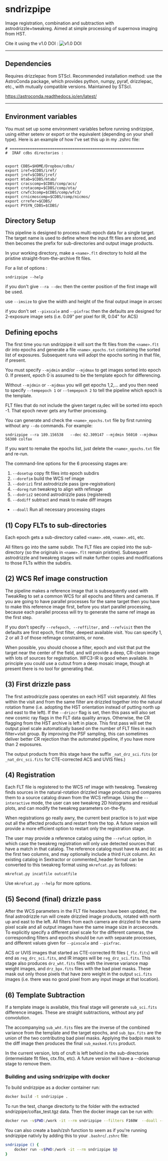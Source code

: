 sndrizpipe
=========

Image registration, combination and subtraction with astrodrizzle+tweakreg.
Aimed at simple processing of supernova imaging from HST.

Cite it using the v1.0 DOI : ![v1.0 DOI](https://zenodo.org/badge/4159/srodney/sndrizpipe.png)

---------
Dependencies
--------

Requires drizzlepac from STScI.  Recommended installation method: use
the AstroConda package, which provides python, numpy, pyraf, drizzlepac,
etc., with mutually compatible versions.  Maintained by STScI.
   
https://astroconda.readthedocs.io/en/latest/

---------
Environment variables
--------

You must set up some environment variables before running sndrizpipe, using either setenv or export or the equivalent (depending on your shell type).    Here is an example of how I've set this up in my .zshrc file: 

```
# ============================================================
#  IRAF cdbs directories : 


export CDBS=$HOME/Dropbox/cdbs/
export iref=$CDBS/iref/
export jref=$CDBS/jref/
export mtab=$CDBS/mtab/
export cracscomp=$CDBS/comp/acs/
export crotacomp=$CDBS/comp/ota/
export crwfc3comp=$CDBS/comp/wfc3/
export crnicmoscomp=$CDBS/comp/nicmos/
export crrefer=$CDBS/
export PYSYN_CDBS=$CDBS/
```

Directory Setup
---------

This pipeline is designed to process multi-epoch data for a single
target.  The target name is used to define where the input flt files
are stored, and then becomes the prefix for sub-directories and output
image products. 

In your working directory, make a `<name>.flt` directory to hold all the
pristine straight-from-the-archive flt files.  

For a list of options :

    sndrizpipe --help

if you don't give `--ra --dec` then the center position of the first image will be used.

use `--imsize` to give the width and height of the final output image in arcsec

if you don't set `--pixscale` and `--pixfrac` then the defaults are designed
 for 2-exposure image sets (i.e.  0.09" per pixel for IR, 0.04" for ACS)


Defining epochs
---------

The first time you run sndrizpipe it will sort the flt files from the
`<name>.flt` dir into epochs and generate a file `<name>_epochs.txt`
containing the sorted list of exposures.  Subsequent runs will adopt the
epochs sorting in that file, if present.

You must specify `--mjdmin` and/or `--mjdmax` to get images sorted into
epoch 0.  If present, epoch 0 is assumed to be the template epoch for
differencing.

Without `--mjdmin` or `--mjdmax` you will get epochs 1,2,...
and you then need to specify `--tempepoch 1` or `--tempepoch 2` to tell the
pipeline which epoch is the template.

FLT files that do not include the given target ra,dec will be sorted into
epoch -1.  That epoch never gets any further processing.

You can generate and check the `<name>_epochs.txt` file by first running
without any  `--do`  commands.   For example:

    sndrizpipe --ra 189.156538   --dec 62.309147 --mjdmin 56010 --mjdmax 56300 colfax

If you want to remake the epochs list, just delete the `<name>_epochs.txt`
file and re-run.

The command-line options for the 6 processing stages are:

1.  `--dosetup`    copy flt files into epoch subdirs
2.  `--dorefim`    build the WCS ref image
3.  `--dodriz1`    first astrodrizzle pass (pre-registration)
4.  `--doreg`      run tweakreg to align with refimage
5.  `--dodriz2`    second astrodrizzle pass (registered)
6.  `--dodiff`     subtract and mask to make diff images
*   `--doall`      Run all necessary processing stages


(1) Copy FLTs to sub-directories
--------

Each epoch gets a sub-directory called `<name>.e00`, `<name>.e01`, etc.

All filters go into the same subdir. The FLT files are copied into the
sub-directory (so the originals in `<name>.flt` remain pristine).
Subsequent astrodrizzle and tweakreg stages will make further copies and
modifications to those FLTs within the subdirs.

(2) WCS Ref image construction
--------

The pipeline makes a reference image that is subsequently used with
TweakReg to set a common WCS for all epochs and filters and cameras.
If you are going to have parallel processes for the same target then
you have to make this reference image first, before you start parallel
processing, because each parallel process will try to generate the
same ref image as the first step.

If you don't specify `--refepoch, --reffilter,` and `--refvisit` then the
defaults are first epoch, first filter, deepest available visit.
You can specify 1, 2 or all 3 of those refimage constraints, or none.

When possible, you should choose a filter, epoch and visit that put
the target near the center of the field, and will provide a deep,
CR-clean image with lots of sources for registration.  WFC3-IR is
good when available.  In principle you could use a cutout from a deep
mosaic image, though at present there is no tool for generating that. 

(3) First drizzle pass
--------

The first astrodrizzle pass operates on each HST visit separately. All files
within the visit and from the same filter are drizzled together into the
natural rotation frame (i.e. adopting the HST orientation instead of putting
north up and east to the left). If the `--drizcr` flag is set,
then this pass will also set new cosmic ray flags in the FLT data quality arrays.  Otherwise, the CR flagging from the HST
archive is left in place.  This first pass will set the output pixel scale
automatically based on the number of FLT files in each filter+visit group.
By improving the PSF sampling, this can sometimes deliver better CR
rejection than the automated pipeline, if you have more than 2
exposures.

The output products from this stage have the suffix `_nat_drz_sci.fits` (or
`_nat_drc_sci.fits` for CTE-corrected ACS and UVIS files.)


(4) Registration
--------

Each FLT file is registered to the WCS ref image with tweakreg. Tweakreg
finds sources in the natural-rotation drizzled image products and compares
them to a source catalog drawn from the WCS refimage. Using the
`--interactive` mode, the user can see tweakreg 2D
histograms and residual plots, and can modify the tweakreg parameters
on-the-fly.

When registrations go really awry, the current best practice is to just wipe
out all the affected products and restart from the top.  A future version
will provide a more efficient option to restart only the registration stage.

The user may provide a reference catalog using the `--refcat` option,
in which case the tweakreg registration will only use detected sources that
have a match in that catalog.  The reference catalog must have `RA` and
`DEC` as the first two columns, and may optionally include a third `FLUX`
column.   An existing catalog in Sextractor or commented_header format can
be converted to this tweakreg format using `mkrefcat.py` as follows:

    mkrefcat.py incatfile outcatfile

Use `mkrefcat.py --help` for more options.


(5) Second (final) drizzle pass
--------

After the WCS parameters in the FLT file headers have been updated,
the final astrodrizzle run will create drizzled image products,
rotated with north up and east to the left.  All filters from each camera
are drizzled to the same pixel scale and all output images have the same
image size in arcseconds.   To explicitly specify a different pixel scale
for the different cameras, the corresponding filters and epochs should be
run with separate processes, and different values given for `--pixscale` and
 `--pixfrac`.

ACS or UVIS images that started as CTE-corrected flt files (`_flc.fits`)  will
 end as `reg_drc_sci.fits`, and IR images will be `reg_drz_sci.fits`.
This stage also produces `drz_wht.fits` files with the inverse variance map
weight images, and `drz_bpx.fits` files with the bad pixel masks.  These
mask out only those pixels that have zero weight in the output `sci.fits`
images (i.e. there was no good pixel from any input image at that location).

(6) Template Subtraction
--------

 If a template image is available, this final stage will generate
`sub_sci.fits` difference images.  These are straight subtractions,
without any psf convolution.  

The accompanying `sub_wht.fits` files are the inverse of the combined
variance from the template and the target epochs, and `sub_bpx.fits`
are the union of the two contributing bad pixel masks.  Applying the
badpix mask to the diff image then produces the final
`sub_masked.fits` product.

In the current version, lots of cruft is left behind in the sub-directories
(intermeidate flt files, ctx.fits, etc). A future version will have a
--docleanup stage to remove them.



### Building and using sndrizpipe with docker

To build sndrizpipe as a docker container run:

```bash
docker build -t sndrizpipe .
```

To run the test, change directorty to the folder with the extracted sndrizpipe/colfax_test.tgz data. Then the docker image can be run with:

```bash
docker run -v$PWD:/work -it --rm sndrizpipe --filters F160W  --doall --mjdmin 56010 --mjdmax 56300 --ra 189.156538 --dec 62.309147  --refcat 'goodsn_mosaic.cat' colfax
```

You can also create a bash/zsh function to seem as if you're running sndrizpipe nativly by adding this to your `.bashrc`/`.zshrc` file:

```bash
sndrizpipe () {
	docker run -v$PWD:/work -it --rm sndrizpipe $@
}
```
